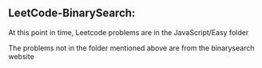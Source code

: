 ## LeetCode-BinarySearch:

At this point in time, Leetcode problems are in the JavaScript/Easy folder

The problems not in the folder mentioned above are from the binarysearch website

